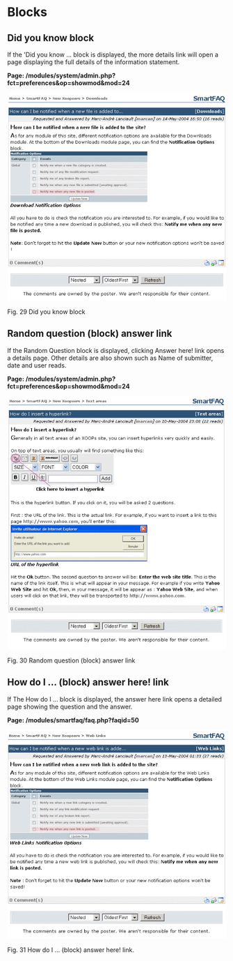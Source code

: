 # Blocks

## Did you know block

If the 'Did you know ... block is displayed, the more details link will open a page displaying the full details of the information statement.

**Page: /modules/system/admin.php?fct=preferences&op=showmod&mod=24** 

![image001.png](../.gitbook/assets/user-moredetails.png)

Fig. 29 Did you know block

## Random question \(block\) answer link

If the Random Question block is displayed, clicking Answer here! link opens a details page. Other details are also shown such as Name of submitter, date and user reads.

**Page: /modules/system/admin.php?fct=preferences&op=showmod&mod=24** 

![image001.png](../.gitbook/assets/user-randomquestion.png)

Fig. 30 Random question \(block\) answer link

## How do I ... \(block\) answer here! link

If The How do I ... block is displayed, the answer here link opens a detailed page showing the question and the answer.

**Page: /modules/smartfaq/faq.php?faqid=50** 

![image001.png](../.gitbook/assets/user-weblinks.png)

Fig. 31 How do I ... \(block\) answer here! link.

